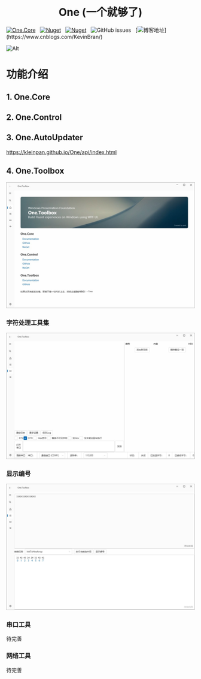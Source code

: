<div align="center">

# One (一个就够了)

</div>

[![One.Core](https://img.shields.io/nuget/v/One.Core?label=One.Core)](https://www.nuget.org/packages/One.Core/)
&nbsp; [![Nuget](https://img.shields.io/nuget/v/One.Control?label=One.Control)](https://www.nuget.org/packages/One.Control/)
&nbsp; [![Nuget](https://img.shields.io/nuget/v/One.AutoUpdater?label=One.AutoUpdater)](https://www.nuget.org/packages/One.AutoUpdater/)
&nbsp; ![GitHub issues](https://img.shields.io/github/issues/KleinPan/One)
&nbsp; [![博客地址](https://img.shields.io/badge/cnblogs-Link-brightgreen")](https://www.cnblogs.com/KevinBran/)


<!--
  ## Nuget Links
  
  | [One.Core](https://www.nuget.org/packages/One.Core/)  | [One.Control](https://www.nuget.org/packages/One.Control/) 
  | ------------- | ------------- 
  
-->

![Alt](https://repobeats.axiom.co/api/embed/4fb7dc32557eadd8782eafb3e3f4564a73996dd1.svg "Repobeats analytics image")

# 功能介绍
## 1. One.Core
## 2. One.Control
## 3. One.AutoUpdater
  https://kleinpan.github.io/One/api/index.html
## 4. One.Toolbox
![image](https://github.com/KleinPan/One/blob/master/docs/Dashboard.jpg?raw=true)

### 字符处理工具集
![image](https://github.com/KleinPan/One/blob/427f8f332a826520d4f9f829a6515de9dadbf34f/docs/Serialport.jpg)

### 显示编号
![image](https://github.com/KleinPan/One/blob/master/docs/StringHelper.jpg?raw=true)

### 串口工具
待完善

### 网络工具
待完善



